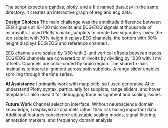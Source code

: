 The script expects a pandas, plotly, and a file named data.csv in the same directory. It creates an interactive graph of eeg and ecg data.

**Design Choices**
The main challenge was the amplitude difference between EEG signals at 10-100 microvolts and ECG/EOG signals at thousands of microvolts. I used Plotly's make_subplots to create two separate y-axes: the top subplot with 70% height displays EEG channels, the bottom with 30% height displays ECG/EOG and reference channels.

EEG channels are scaled by 1/50 with 2-unit vertical offsets between traces. ECG/EOG channels are converted to millivolts by dividing by 1000 with 1 mV offsets. Channels are color-coded by brain region. The shared x-axis maintains temporal alignment across both subplots. A range slider enables scrolling through the time series.

**AI Assistance**
I primarily work with matplotlib, so I used generative AI to understand Plotly syntax, particularly for subplots, range sliders, and hover templates. I also used it for debugging trace assignment and scaling issues.

**Future Work**
Channel selection interface. Without neuroscience domain knowledge, I displayed all channels rather than risk hiding important data. Additional features considered: adjustable scaling modes, signal filtering, annotation markers, and frequency domain analysis.